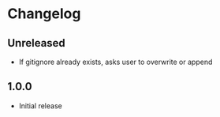 # Changelog

## Unreleased

- If gitignore already exists, asks user to overwrite or append

## 1.0.0

- Initial release

